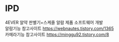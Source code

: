 # IPD
4EVER 알약 판별기+스케줄 알람 제품 소프트웨어 개발  
알람기능 참고사이트 https://webnautes.tistory.com/1365  
카메라기능 참고사이트 https://minggu92.tistory.com/8  
